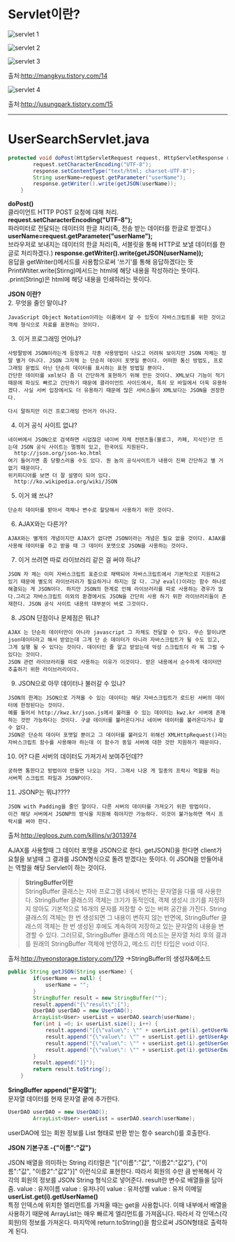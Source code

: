 # Servlet이란?

![servlet 1](https://user-images.githubusercontent.com/41488792/46572233-24e83600-c9bd-11e8-9bc8-f72c14b604ba.PNG)

![servlet 2](https://user-images.githubusercontent.com/41488792/46572235-3598ac00-c9bd-11e8-89f5-58eb9ec171c1.PNG)

![servlet 3](https://user-images.githubusercontent.com/41488792/46572238-40ebd780-c9bd-11e8-8e96-37d68414e12b.PNG)

출처:http://mangkyu.tistory.com/14

![servlet 4](https://user-images.githubusercontent.com/41488792/46572324-cb810680-c9be-11e8-801c-d925e3d12188.PNG)

출처:http://jusungpark.tistory.com/15

----
# UserSearchServlet.java
```java
protected void doPost(HttpServletRequest request, HttpServletResponse response) throws ServletException, IOException {
		request.setCharacterEncoding("UTF-8");
		response.setContentType("text/html; charset-UTF-8");
		String userName=request.getParameter("userName");
		response.getWriter().write(getJSON(userName));
	}
```
**doPost()**<br>
클라이언트 HTTP POST 요청에 대해 처리.
**request.setCharacterEncoding("UTF-8");**<br>
파라미터로 전달되는 데이터의 한글 처리(즉, 전송 받는 데이터를 한글로 받겠다.)
**userName=request.getParameter("userName");**<br>
브라우저로 보내지는 데이터의 한글 처리(즉, 서블릿을 통해 HTTP로 보낼 데이터를 한글로 처리하겠다.)
**response.getWriter().write(getJSON(userName));**<br>
응답을 getWriter()메서드를 사용함으로써 '쓰기'를 통해 응답하겠다는 뜻
PrintWtiter.write(Stirng)메서드는 html에 해당 내용을 작성하라는 뜻이다.
.print(String)은 html에 해당 내용을 인쇄하라는 뜻이다. 

**JSON 이란?**<br>
 2. 무엇을 줄인 말이냐?

    JavaScript Object Notation이라는 이름에서 알 수 있듯이 자바스크립트를 위한 것이고 객체 형식으로 자료를 표현하는 것이다.

    
  3. 이거 프로그래밍 언어냐?

    사방팔방에 JSON이라는게 등장하고 각종 사용방법이 나오고 어려워 보이지만 JSON 자체는 정말 별거 아니다. JSON 그자체 는 단순히 데이터 포맷일 뿐이다. 어떠한 통신 방법도, 프로그래밍 문법도 아닌 단순히 데이터를 표시하는 표현 방법일 뿐이다.
    간단한 데이터를 xml보다 좀 더 간단하게 표현하기 위해 만든 것이다. XML보다 기능이 적기 때문에 파싱도 빠르고 간단하기 때문에 클라이언트 사이드에서, 특히 모 바일에서 더욱 유용하겠다. 사실 서버 입장에서도 더 유용하기 때문에 많은 서비스들이 XML보다는 JSON을 권장한다.

    다시 말하지만 이건 프로그래밍 언어가 아니다.


  4. 이거 공식 사이트 없냐?

    네이버에서 JSON으로 검색하면 시덥잖은 네이버 자체 컨텐츠들(블로그, 카페, 지식인)만 뜨는데 JSON 공식 사이트는 멀쩡히 있고, 한국어도 지원된다.
      http://json.org/json-ko.html
    여기 들어가면 좀 당황스러울 수도 있다. 뭔 놈의 공식사이트가 내용이 진짜 간단하고 별 거 없기 때문이다.
    위키피디아를 보면 더 잘 설명이 되어 있다.
      http://ko.wikipedia.org/wiki/JSON


  5. 이거 왜 쓰냐?

    단순히 데이터를 받아서 객체나 변수로 할당해서 사용하기 위한 것이다.


  6. AJAX와는 다른가?

    AJAX와는 별개의 개념이지만 AJAX가 없다면 JSON이라는 개념은 필요 없을 것이다. AJAX를 사용해 데이터를 주고 받을 때 그 데이터 포맷으로 JSON을 사용하는 것이다.


  7. 이거 쓰려면 따로 라이브러리 같은 걸 써야 하냐?

    JSON 자 체는 이미 자바스크립트 표준으로 채택되어 자바스크립트에서 기본적으로 지원하고 있기 때문에 별도의 라이브러리가 필요하거나 하지는 않 다. 그냥 eval()이라는 함수 하나로 해결되는 게 JSON이다. 하지만 JSON의 한계로 인해 라이브러리를 따로 사용하는 경우가 많다.그리고 자바스크립트 이외의 환경에서도 JSON을 간단히 사용 하기 위한 라이브러리들이 존재한다. JSON 공식 사이트 내용의 대부분이 바로 그것이다.


  8. JSON 단점이나 문제점은 뭐냐?

    AJAX 는 단순히 데이터만이 아니라 javascript 그 자체도 전달할 수 있다. 무슨 말이냐면 json데이터라고 해서 받았는데 그게 단 순 데이터가 아니라 자바스크립트가 될 수도 있고, 그게 실행 될 수 있다는 것이다. 데이터인 줄 알고 받았는데 악성 스크립트더 라 뭐 그럴 수 있다는 것이다.
    JSON 관련 라이브러리를 따로 사용하는 이유가 이것이다. 받은 내용에서 순수하게 데이터만 추출하기 위한 라이브러리이다.


  9. JSON으로 아무 데이터나 불러갈 수 있냐?

    JSON의 한계는 JSON으로 가져올 수 있는 데이터는 해당 자바스크립트가 로드된 서버의 데이터에 한정된다는 것이다.
    예를 들어서 http://kwz.kr/json.js에서 불러올 수 있는 데이터는 kwz.kr 서버에 존재하는 것만 가능하다는 것이다. 구글 데이터를 불러온다거나 네이버 데이터를 불러온다거나 할 수 없다.
    JSON은 단순히 데이터 포맷일 뿐이고 그 데이터를 불러오기 위해선 XMLHttpRequest()라는 자바스크립트 함수를 사용해야 하는데 이 함수가 동일 서버에 대한 것만 지원하기 때문이다.


  10. 어? 다른 서버의 데이터도 가져가서 보여주던데??

    궁하면 통한다고 방법이야 만들면 나오는 거다. 그래서 나온 게 일종의 프락시 역할을 하는 서버쪽 스크립트 파일과 JSONP이다.


  11. JSONP는 뭐냐????

    JSON with Padding을 줄인 말이다. 다른 서버의 데이터를 가져오기 위한 방법이다.
    이건 해당 서버에서 JSONP의 방식을 지원해 줘야지만 가능하다. 이것이 불가능하면 역시 프락시를 써야 한다.

출처:http://egloos.zum.com/killins/v/3013974

AJAX를 사용할때 그 데이터 포맷을 JSON으로 한다.
getJSON()을 한다면 client가 요철을 보낼때 그 결과를 JSON형식으로 돌려 받겠다는 뜻이다.
이 JSON을 만들어내는 역할을 해당 Servlet이 하는 것이다.

>**StringBuffer이란**<br>
StringBuffer 클래스는 자바 프로그램 내에서 변하는 문자열을 다룰 때 사용한다. StringBuffer 클래스의 객체는 크기가 동적인데, 객체 생성시 크기를 지정하지 않아도 기본적으로 16개의 문자를 저장할 수 있는 버퍼 공간을 가진다.
String 클래스의 객체는 한 번 생성되면 그 내용이 변하지 않는 반면에, StringBuffer 클래스의 객체는 한 번 생성된 후에도 계속하여 저장하고 있는 문자열의 내용을 변경할 수 있다. 그러므로, StringBuffer 클래스의 메소드는 문자열 처리 후의 결과를 원래의 StringBuffer 객체에 반영하고, 메소드 리턴 타입은 void 이다.

출처:http://hyeonstorage.tistory.com/179
->StringBuffer의 생성자&메소드

```java
public String getJSON(String userName) {
		if(userName == null) {
			userName = "";
		}
		StringBuffer result = new StringBuffer("");
		result.append("{\"result\":[");
		UserDAO userDAO = new UserDAO();
		ArrayList<User> userList = userDAO.search(userName);
		for(int i =0; i< userList.size(); i++) {
			result.append("[{\"value\": \"" + userList.get(i).getUserName() + "\"},");
			result.append("{\"value\": \"" + userList.get(i).getUserAge() + "\"},");
			result.append("{\"value\": \"" + userList.get(i).getUserGender() + "\"},");
			result.append("{\"value\": \"" + userList.get(i).getUserEmail()  + "\"}],");
		}
		result.append("]}");
		return result.toString();
	}
```
**SringBuffer append("문자열");**<br>
문자열 데이터를 현재 문자열 끝에 추가한다.
```java
UserDAO userDAO = new UserDAO();
		ArrayList<User> userList = userDAO.search(userName);
```
userDAO에 있는 회원 정보를 List 형태로 반환 받는 함수 search()를 호출한다.

**JSON 기본구조 -{"이름":"값"}**

JSON 배열을 의미하는 String 리터럴은
"[{\"이름":\"값\", \"이름2\":\"값2\"}, {\"이름":\"값\", \"이름2\":\"값2\"}]"
이런식으로 표현한다.
따라서 회원의 수만 큼 반복해서 각각의 회원의 정보를 JSON String 형식으로 넣어준다.
result란 변수로 배열들을 담아줌.
value : 유저이름
value : 유저나이
value : 유저성별
value : 유저 이메일
**userList.get(i).getUserName()**<br>
특정 인덱스에 위치한 엘리먼트를 가져올 때는 get을 사용합니다. 이때 내부에서 배열을 사용하기 때문에 ArrayList는 매우 빠르게 엘리먼트를 가져옵니다.
따라서 각 인덱스(각 회원)의 정보를 가져온다.
마지막에 return.toString()을 함으로써 JSON형태로 출력하게 된다.